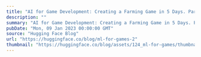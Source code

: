 ```yaml
---
title: "AI for Game Development: Creating a Farming Game in 5 Days. Part 2"
description: ""
summary: "AI for Game Development: Creating a Farming Game in 5 Days. Part 2 Welcome to AI for Game Developmen..."
pubDate: "Mon, 09 Jan 2023 00:00:00 GMT"
source: "Hugging Face Blog"
url: "https://huggingface.co/blog/ml-for-games-2"
thumbnail: "https://huggingface.co/blog/assets/124_ml-for-games/thumbnail2.png"
---
```


